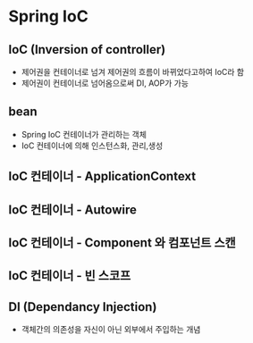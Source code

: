 # Spring IoC

## IoC (Inversion of controller)

* 제어권을 컨테이너로 넘겨 제어권의 흐름이 바뀌었다고하여 IoC라 함
* 제어권이 컨테이너로 넘어옴으로써 DI, AOP가 가능

## bean
* Spring IoC 컨테이너가 관리하는 객체
* IoC 컨테이너에 의해 인스턴스화, 관리,생성

## IoC 컨테이너 - ApplicationContext
## IoC 컨테이너 - Autowire
## IoC 컨테이너 - Component 와 컴포넌트 스캔
## IoC 컨테이너 - 빈 스코프




## DI (Dependancy Injection)

* 객체간의 의존성을 자신이 아닌 외부에서 주입하는 개념




